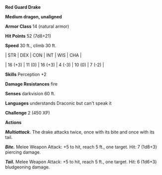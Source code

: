 **Red Guard Drake**

**Medium dragon, unaligned**

**Armor Class** 14 (natural armor)

**Hit Points** 52 (7d8+21)

**Speed** 30 ft., climb 30 ft.

|   STR   |   DEX   |   CON   |   INT   |   WIS   |   CHA   |
  
| 16 (+3) | 11 (0) | 16 (+3) | 4 (-3) | 10 (0) | 7 (-2) |

**Skills** Perception +2

**Damage Resistances** fire

**Senses** darkvision 60 ft.

**Languages** understands Draconic but can't speak it

**Challenge** 2 (450 XP)

**Actions**

***Multiattack.*** The drake attacks twice, once with its bite and once with its tail.

***Bite.*** Melee Weapon Attack: +5 to hit, reach 5 ft., one target. Hit: 7 (1d8+3) piercing damage.

***Tail.*** Melee Weapon Attack: +5 to hit, reach 5 ft., one target. Hit: 6 (1d6+3) bludgeoning damage.

